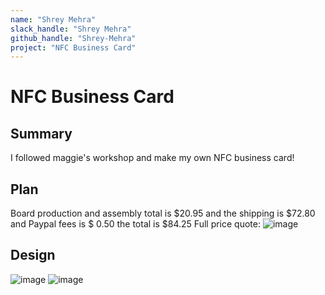 ```yaml
---
name: "Shrey Mehra"
slack_handle: "Shrey Mehra"
github_handle: "Shrey-Mehra"
project: "NFC Business Card"
---
```


# NFC Business Card
## Summary
I followed maggie's workshop and make my own NFC business card!

## Plan
Board production and assembly total is $20.95 and the shipping is $72.80 and Paypal fees is $ 0.50 the total is $84.25
Full price quote: 
![image](https://github.com/Shrey-Mehra/OnBoard/assets/85977707/ca26abf1-5e7a-435a-8bca-231a8e0df092)



## Design
![image](https://github.com/Shrey-Mehra/OnBoard/assets/85977707/3f106801-c392-4e4a-b168-5ebbb2eb141b)
![image](https://github.com/Shrey-Mehra/OnBoard/assets/85977707/d22bdb26-f03b-41df-a8a1-947623a82bfd)
